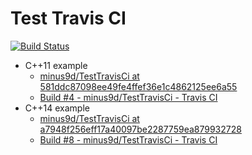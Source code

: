 Test Travis CI
==============

[![Build Status](https://travis-ci.org/minus9d/TestTravisCi.svg?branch=master)](https://travis-ci.org/minus9d/TestTravisCi)

* C++11 example
  * [minus9d/TestTravisCi at 581ddc87098ee49fe4ffef36e1c4862125ee6a55](https://github.com/minus9d/TestTravisCi/tree/581ddc87098ee49fe4ffef36e1c4862125ee6a55)
  * [Build \#4 \- minus9d/TestTravisCi \- Travis CI](https://travis-ci.org/minus9d/TestTravisCi/builds/319134011)
* C++14 example
  * [minus9d/TestTravisCi at a7948f256eff17a40097be2287759ea879932728](https://github.com/minus9d/TestTravisCi/tree/a7948f256eff17a40097be2287759ea879932728)
  * [Build \#8 \- minus9d/TestTravisCi \- Travis CI](https://travis-ci.org/minus9d/TestTravisCi/builds/319144833)
